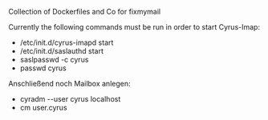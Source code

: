 Collection of Dockerfiles and Co for fixmymail

Currently the following commands must be run in order to start Cyrus-Imap:
- /etc/init.d/cyrus-imapd start
- /etc/init.d/saslauthd start
- saslpasswd -c cyrus
- passwd cyrus

Anschließend noch Mailbox anlegen:
- cyradm --user cyrus localhost
- cm user.cyrus
